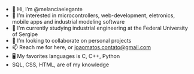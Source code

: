- 👋 Hi, I’m @melanciaelegante
- 👀 I’m interested in microcontrollers, web-development, eletronics, mobile apps and industrial modeling software
- 🌱 I'm currently studying industrial engineering at the Federal University of Sergipe
- 💞️ I’m looking to collaborate on personal projects
- 📫 Reach me for here, or joaomatos.contato@gmail.com
- 🖥️ My favorites languages is C, C++, Python
- SQL, CSS, HTML, are of my knowledge
<!---
melanciaelegante/melanciaelegante is a ✨ special ✨ repository because its `README.md` (this file) appears on your GitHub profile.
You can click the Preview link to take a look at your changes.
--->
